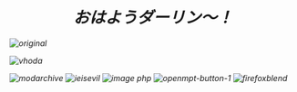 <h1 align="center"> <em>おはようダーリン～！</h1>

![original](https://user-images.githubusercontent.com/70240006/137575947-2fd0031b-cd3c-4786-9689-4168d870b10d.jpg)


<p><img align="left" src="https://github-readme-stats.vercel.app/api/top-langs?username=vhoda&show_icons=true&locale=en&layout=compact" alt="vhoda" /></p>
<br>

![modarchive](https://user-images.githubusercontent.com/37962225/120224079-b5c84b80-c210-11eb-91b0-7c9d0f2ba1cd.gif) ![ieisevil](https://user-images.githubusercontent.com/37962225/120224104-c4aefe00-c210-11eb-880c-c3e55b8db34a.gif) ![image php](https://user-images.githubusercontent.com/70240006/130697079-c1c57585-e6e5-45b2-9f0e-1ed3bce64cc1.gif)
   ![openmpt-button-1](https://user-images.githubusercontent.com/37962225/120224166-e5775380-c210-11eb-901c-81dd324fa775.png) ![firefoxblend](https://user-images.githubusercontent.com/70240006/131224189-93edcdf5-5466-4afb-a808-3a6c04ddd907.gif)



